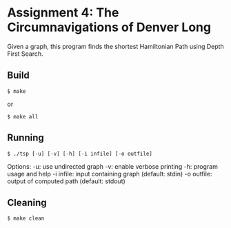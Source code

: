 # Assignment 4: The Circumnavigations of Denver Long

Given a graph, this program finds the shortest Hamiltonian Path using Depth First Search.

## Build
```
$ make
```
or
```
$ make all
```

## Running
```
$ ./tsp [-u] [-v] [-h] [-i infile] [-o outfile]
```
Options:
-u: use undirected graph
-v: enable verbose printing
-h: program usage and help
-i infile: input containing graph (default: stdin)
-o outfile: output of computed path (default: stdout)

## Cleaning
	$ make clean
